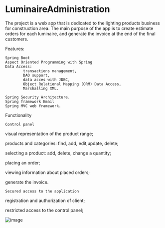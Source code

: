 # LuminaireAdministration

The project is a web app that is dedicated to the lighting products business for construction area. 
The main purpose of the app is to create estimate orders for each luminaire, and generate the invoice at the end of the final customers.

Features:

   	Spring Boot
   	Aspect Oriented Programming with Spring
   	Data Access: 
	       	transactions management, 
        	DAO support, 
        	data acces with JDBC,
        	Object Relational Mapping (ORM) Data Access,
        	Marshalling XML.
	       
    Spring Security Architecture.
    Spring framework Email
    Spring MVC web framework.
    

    
Functionality
        

    Control panel
    

visual representation of the product range;

products and categories: find, add, edit,update, delete;

selecting a product: add, delete, change a quantity;

placing an order;

viewing information about placed orders;

generate the invoice.
        
        
    Secured access to the application
    
registration and authorization of client;

restricted access to the control panel;

![image](https://user-images.githubusercontent.com/30430563/168477798-72d6c642-7f1b-4458-a6e2-ebdc156ed6d2.png)




